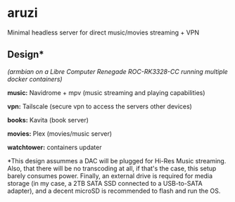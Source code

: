 # aruzi
Minimal headless server for direct music/movies streaming + VPN

## Design*
_(armbian on a Libre Computer Renegade ROC-RK3328-CC running multiple docker containers)_

 **music:** Navidrome + mpv (music streaming and playing capabilities)
 
 **vpn:** Tailscale (secure vpn to access the servers other devices)
 
 **books:** Kavita (book server)
 
 **movies:** Plex (movies/music server)
 
 **watchtower:** containers updater


*This design assummes a DAC will be plugged for Hi-Res Music streaming. Also, that there will be no transcoding at all, if that's the case, this setup barely consumes power. Finally, an external drive is required for media storage (in my case, a 2TB SATA SSD connected to a USB-to-SATA adapter), and a decent microSD is recommended to flash and run the OS.

